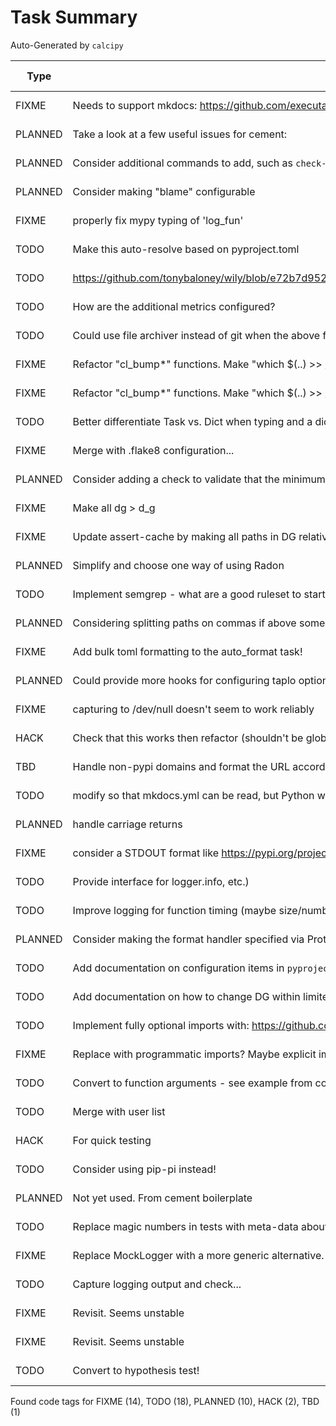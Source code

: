 # Task Summary

Auto-Generated by `calcipy`

| Type    | Comment                                                                                                     | Last Edit   | Source File                                                                                                                                                                    |
|---------|-------------------------------------------------------------------------------------------------------------|-------------|--------------------------------------------------------------------------------------------------------------------------------------------------------------------------------|
| FIXME   | Needs to support mkdocs: https://github.com/executablebooks/mdformat/issues/317                             | 2022-09-17  | [.pre-commit-config.yaml:48](https://github.com/KyleKing/calcipy/blame/b8fa0c9b86d9a034066ec0b1c25c32331138e586/.pre-commit-config.yaml#L47)                                   |
| PLANNED | Take a look at a few useful issues for cement:                                                              | 2021-12-31  | [calcipy/cli/__init__.py:3](https://github.com/KyleKing/calcipy/blame/91236083605413540509f142ff80dd7aae3fd513/calcipy/cli/__init__.py#L3)                                     |
| PLANNED | Consider additional commands to add, such as `check-for-stale-packages` or to wrap copier                   | 2022-01-17  | [calcipy/cli/main.py:29](https://github.com/KyleKing/calcipy/blame/ed231ee5dae2d65a4b6696ef795d8984e7698c47/calcipy/cli/main.py#L29)                                           |
| PLANNED | Consider making "blame" configurable                                                                        | 2022-01-17  | [calcipy/code_tag_collector.py:183](https://github.com/KyleKing/calcipy/blame/ccc2e30c4c859c416ca87585cc56324228632016/calcipy/code_tag_collector.py#L180)                     |
| FIXME   | properly fix mypy typing of 'log_fun'                                                                       | 2022-11-06  | [calcipy/code_tag_collector.py:232](https://github.com/KyleKing/calcipy/blame/f2482e8640bd424fff903f70daa9ca9e1fa23226/calcipy/code_tag_collector.py#L232)                     |
| TODO    | Make this auto-resolve based on pyproject.toml                                                              | 2021-10-30  | [calcipy/dev/noxfile.py:70](https://github.com/KyleKing/calcipy/blame/004df806a85aa9d1a6d0bbb5ab5b1f98ac263a3f/calcipy/dev/noxfile.py#L66)                                     |
| TODO    | https://github.com/tonybaloney/wily/blob/e72b7d95228bbe5538a072dc5d1186daa318bb03/src/wily/__main__.py#L261 | 2021-12-09  | [calcipy/dev/noxfile.py:211](https://github.com/KyleKing/calcipy/blame/16463ec8d6dcd828106df039a41ac82dc5726790/calcipy/dev/noxfile.py#L270)                                   |
| TODO    | How are the additional metrics configured?                                                                  | 2021-12-31  | [calcipy/dev/noxfile.py:223](https://github.com/KyleKing/calcipy/blame/29459cfa64e77c2ee291c522230094d84f3ad647/calcipy/dev/noxfile.py#L282)                                   |
| TODO    | Could use file archiver instead of git when the above fails?                                                | 2021-12-09  | [calcipy/dev/noxfile.py:239](https://github.com/KyleKing/calcipy/blame/16463ec8d6dcd828106df039a41ac82dc5726790/calcipy/dev/noxfile.py#L296)                                   |
| FIXME   | Refactor "cl_bump*" functions. Make "which $(..) >> /dev/null && " a function                               | 2022-01-19  | [calcipy/doit_tasks/doc.py:80](https://github.com/KyleKing/calcipy/blame/88a59195792115e9328dc418f24ab73970e0fffe/calcipy/doit_tasks/doc.py#L79)                               |
| FIXME   | Refactor "cl_bump*" functions. Make "which $(..) >> /dev/null && " a function                               | 2022-01-19  | [calcipy/doit_tasks/doc.py:101](https://github.com/KyleKing/calcipy/blame/88a59195792115e9328dc418f24ab73970e0fffe/calcipy/doit_tasks/doc.py#L99)                              |
| TODO    | Better differentiate Task vs. Dict when typing and a dictionary is expected                                 | 2022-09-15  | [calcipy/doit_tasks/doit_globals.py:37](https://github.com/KyleKing/calcipy/blame/af48411a58a6bad447c8eb2a3e07cf842bb3a3a7/calcipy/doit_tasks/doit_globals.py#L35)             |
| FIXME   | Merge with .flake8 configuration...                                                                         | 2022-09-27  | [calcipy/doit_tasks/doit_globals.py:192](https://github.com/KyleKing/calcipy/blame/800249ea39d3dc6dd2a4558b9e17ccc60d46e483/calcipy/doit_tasks/doit_globals.py#L194)           |
| PLANNED | Consider adding a check to validate that the minimum Python is above calcipy's minimum                      | 2022-09-17  | [calcipy/doit_tasks/doit_globals.py:243](https://github.com/KyleKing/calcipy/blame/ccbc5b22360b789bcdaf0068eb76373caddbeec1/calcipy/doit_tasks/doit_globals.py#L244)           |
| FIXME   | Make all dg > d_g                                                                                           | 2022-11-12  | [calcipy/doit_tasks/lint.py:76](https://github.com/KyleKing/calcipy/blame/35ed720f2bdae890f90ca58c0892971dbb143a71/calcipy/doit_tasks/lint.py#L79)                             |
| FIXME   | Update assert-cache by making all paths in DG relative                                                      | 2022-11-12  | [calcipy/doit_tasks/lint.py:79](https://github.com/KyleKing/calcipy/blame/35ed720f2bdae890f90ca58c0892971dbb143a71/calcipy/doit_tasks/lint.py#L82)                             |
| PLANNED | Simplify and choose one way of using Radon                                                                  | 2021-06-08  | [calcipy/doit_tasks/lint.py:161](https://github.com/KyleKing/calcipy/blame/b7f0f8d3b2a6c659511d690a1125a101c3945de8/calcipy/doit_tasks/lint.py#L153)                           |
| TODO    | Implement semgrep - what are a good ruleset to start with?                                                  | 2022-09-20  | [calcipy/doit_tasks/lint.py:203](https://github.com/KyleKing/calcipy/blame/d402123d86a72145caf9703f7890fea8622b5f4b/calcipy/doit_tasks/lint.py#L201)                           |
| PLANNED | Considering splitting paths on commas if above some maximum character length?                               | 2022-01-16  | [calcipy/doit_tasks/lint.py:244](https://github.com/KyleKing/calcipy/blame/f51fc70c2f237deef0d039c2a1f616ff1b901427/calcipy/doit_tasks/lint.py#L225)                           |
| FIXME   | Add bulk toml formatting to the auto_format task!                                                           | 2022-01-16  | [calcipy/doit_tasks/lint.py:297](https://github.com/KyleKing/calcipy/blame/f51fc70c2f237deef0d039c2a1f616ff1b901427/calcipy/doit_tasks/lint.py#L270)                           |
| PLANNED | Could provide more hooks for configuring taplo options. See:                                                | 2022-01-16  | [calcipy/doit_tasks/lint.py:311](https://github.com/KyleKing/calcipy/blame/f51fc70c2f237deef0d039c2a1f616ff1b901427/calcipy/doit_tasks/lint.py#L284)                           |
| FIXME   | capturing to /dev/null doesn't seem to work reliably                                                        | 2022-02-23  | [calcipy/doit_tasks/lint.py:314](https://github.com/KyleKing/calcipy/blame/81c0adea275d4ed227d8ca95e6d752ae54577fed/calcipy/doit_tasks/lint.py#L289)                           |
| HACK    | Check that this works then refactor (shouldn't be global)                                                   | 2021-06-11  | [calcipy/doit_tasks/packaging.py:125](https://github.com/KyleKing/calcipy/blame/bbf19e63cbe0fc891dc76d686d7e113fa15be4ab/calcipy/doit_tasks/packaging.py#L146)                 |
| TBD     | Handle non-pypi domains and format the URL accordingly (i.e. TestPyPi, etc.)                                | 2021-06-03  | [calcipy/doit_tasks/packaging.py:251](https://github.com/KyleKing/calcipy/blame/adaf2a6b09bfaa1cd4c55792fadf1ea0adeacd76/calcipy/doit_tasks/packaging.py#L157)                 |
| TODO    | modify so that mkdocs.yml can be read, but Python won't be executed...                                      | 2021-06-05  | [calcipy/file_helpers.py:58](https://github.com/KyleKing/calcipy/blame/6379b222573bd879001f6677b9dfd16f48735acc/calcipy/file_helpers.py#L57)                                   |
| PLANNED | handle carriage returns                                                                                     | 2021-10-31  | [calcipy/file_helpers.py:95](https://github.com/KyleKing/calcipy/blame/5e085724fff76d1ffb95a36ebd14448f1aa342d2/calcipy/file_helpers.py#L94)                                   |
| FIXME   | consider a STDOUT format like https://pypi.org/project/readable-log-formatter                               | 2022-09-28  | [calcipy/log_helpers.py:3](https://github.com/KyleKing/calcipy/blame/20e72a21767d7053a6b22f89d472fe5938ba6608/calcipy/log_helpers.py#L3)                                       |
| TODO    | Provide interface for logger.info, etc.)                                                                    | 2022-09-28  | [calcipy/log_helpers.py:11](https://github.com/KyleKing/calcipy/blame/20e72a21767d7053a6b22f89d472fe5938ba6608/calcipy/log_helpers.py#L11)                                     |
| TODO    | Improve logging for function timing (maybe size/number of data in arguments?)                               | 2022-09-28  | [calcipy/log_helpers.py:12](https://github.com/KyleKing/calcipy/blame/20e72a21767d7053a6b22f89d472fe5938ba6608/calcipy/log_helpers.py#L12)                                     |
| PLANNED | Consider making the format handler specified via Protocol                                                   | 2022-09-28  | [calcipy/log_helpers.py:200](https://github.com/KyleKing/calcipy/blame/20e72a21767d7053a6b22f89d472fe5938ba6608/calcipy/log_helpers.py#L193)                                   |
| TODO    | Add documentation on configuration items in `pyproject.toml`                                                | 2021-06-08  | [docs/Advanced_Configuration.md:3](https://github.com/KyleKing/calcipy/blame/d459ba077570bce60b39233c1c771359a4c14316/docs/Advanced_Configuration.md#L3)                       |
| TODO    | Add documentation on how to change DG within limited bounds (i.e. `handler_lookup` in `recipes`)            | 2021-06-08  | [docs/Advanced_Configuration.md:4](https://github.com/KyleKing/calcipy/blame/d459ba077570bce60b39233c1c771359a4c14316/docs/Advanced_Configuration.md#L4)                       |
| TODO    | Implement fully optional imports with: https://github.com/KyleKing/calcipy/issues/19#issuecomment-807886404 | 2021-12-08  | [pyproject.toml:95](https://github.com/KyleKing/calcipy/blame/561583f54114efa41dec220bba6a8fb7ae0af80b/pyproject.toml#L82)                                                     |
| FIXME   | Replace with programmatic imports? Maybe explicit imports to check backward compatibility of public API?    | 2021-05-27  | [scripts/check_imports.py:7](https://github.com/KyleKing/calcipy/blame/ac4e3e2887a77953237e498b9d1fba750be49c7e/scripts/check_imports.py#L7)                                   |
| TODO    | Convert to function arguments - see example from code_tag_collector                                         | 2022-07-25  | [sync_toml_minimums.py:21](https://github.com/KyleKing/calcipy/blame/ff8bf04d2672fabc4f3e95706d2ec023f6f85dee/sync_toml_minimums.py#L22)                                       |
| TODO    | Merge with user list                                                                                        | 2022-07-22  | [sync_toml_minimums.py:25](https://github.com/KyleKing/calcipy/blame/6f5f1ff88a93e9725272e9814966546b0a3c500c/sync_toml_minimums.py#L17)                                       |
| HACK    | For quick testing                                                                                           | 2022-07-22  | [sync_toml_minimums.py:27](https://github.com/KyleKing/calcipy/blame/6f5f1ff88a93e9725272e9814966546b0a3c500c/sync_toml_minimums.py#L19)                                       |
| TODO    | Consider using pip-pi instead!                                                                              | 2022-07-23  | [sync_toml_minimums.py:45](https://github.com/KyleKing/calcipy/blame/04cecda5422277c0f0570c6bd110b0582f2210b5/sync_toml_minimums.py#L46)                                       |
| PLANNED | Not yet used. From cement boilerplate                                                                       | 2021-12-31  | [tests/cli/test_main.py:22](https://github.com/KyleKing/calcipy/blame/21c5b446fca11d83dce8d2daedc2027c3d58b221/tests/cli/test_main.py#L22)                                     |
| TODO    | Replace magic numbers in tests with meta-data about the "test_calcipy_project"                              | 2022-02-27  | [tests/configuration.py:24](https://github.com/KyleKing/calcipy/blame/ae7a371c863f742aed94fe4c86e0b5ac0499bc2a/tests/configuration.py#L24)                                     |
| FIXME   | Replace MockLogger with a more generic alternative. See:                                                    | 2021-06-05  | [tests/test_doit_tasks/test_packaging.py:20](https://github.com/KyleKing/calcipy/blame/b0da1f50be6f40a8b083056c96b96e989449610f/tests/test_doit_tasks/test_packaging.py#L20)   |
| TODO    | Capture logging output and check...                                                                         | 2021-06-08  | [tests/test_doit_tasks/test_packaging.py:126](https://github.com/KyleKing/calcipy/blame/f5ae6a5d029efa6cbc7ad6d26f2f61c6e28427f2/tests/test_doit_tasks/test_packaging.py#L132) |
| FIXME   | Revisit. Seems unstable                                                                                     | 2022-09-27  | [tests/test_doit_tasks/test_test.py:50](https://github.com/KyleKing/calcipy/blame/4403a42fbc4b566ef70032df845fd7f7cfb08223/tests/test_doit_tasks/test_test.py#L50)             |
| FIXME   | Revisit. Seems unstable                                                                                     | 2022-09-27  | [tests/test_doit_tasks/test_test.py:58](https://github.com/KyleKing/calcipy/blame/4403a42fbc4b566ef70032df845fd7f7cfb08223/tests/test_doit_tasks/test_test.py#L58)             |
| TODO    | Convert to hypothesis test!                                                                                 | 2022-02-27  | [tests/test_dot_dict.py:11](https://github.com/KyleKing/calcipy/blame/884ff912d5716f91fc36a41be0eb492740335f24/tests/test_dot_dict.py#L9)                                      |

Found code tags for FIXME (14), TODO (18), PLANNED (10), HACK (2), TBD (1)

<!-- calcipy:skip_tags -->
